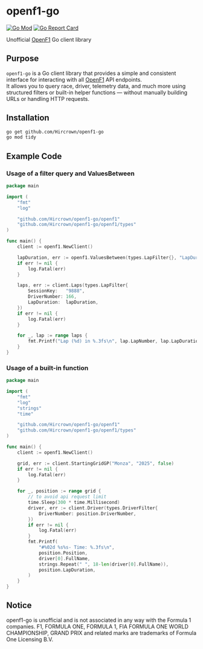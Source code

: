 # openf1-go

[![Go Mod](https://img.shields.io/github/go-mod/go-version/Hircrown/openf1-go)](go.mod)
[![Go Report Card](https://goreportcard.com/badge/github.com/Hircrown/openf1-go)](https://goreportcard.com/report/github.com/Hircrown/openf1-go)

Unofficial [OpenF1](https://openf1.org) Go client library

## Purpose
`openf1-go` is a Go client library that provides a simple and consistent interface for interacting with all [OpenF1](https://openf1.org) API endpoints.  
It allows you to query race, driver, telemetry data, and much more using structured filters or built-in helper functions — without manually building URLs or handling HTTP requests.

## Installation

```bash
go get github.com/Hircrown/openf1-go
go mod tidy
```

## Example Code 
### Usage of a filter query and ValuesBetween

```go
package main

import (
	"fmt"
	"log"

	"github.com/Hircrown/openf1-go/openf1"
	"github.com/Hircrown/openf1-go/openf1/types"
)

func main() {
	client := openf1.NewClient()

	lapDuration, err := openf1.ValuesBetween(types.LapFilter{}, "LapDuration", "98", "98.5", true)
	if err != nil {
		log.Fatal(err)
	}

	laps, err := client.Laps(types.LapFilter{
		SessionKey:   "9888",
		DriverNumber: 166,
		LapDuration:  lapDuration,
	})
	if err != nil {
		log.Fatal(err)
	}

	for _, lap := range laps {
		fmt.Printf("Lap (%d) in %.3fs\n", lap.LapNumber, lap.LapDuration)
	}
}
```

### Usage of a built-in function
```go
package main

import (
	"fmt"
	"log"
	"strings"
	"time"

	"github.com/Hircrown/openf1-go/openf1"
	"github.com/Hircrown/openf1-go/openf1/types"
)

func main() {
	client := openf1.NewClient()

	grid, err := client.StartingGridGP("Monza", "2025", false)
	if err != nil {
		log.Fatal(err)
	}

	for _, position := range grid {
		// to avoid api request limit
		time.Sleep(300 * time.Millisecond)
		driver, err := client.Driver(types.DriverFilter{
			DriverNumber: position.DriverNumber,
		})
		if err != nil {
			log.Fatal(err)
		}
		fmt.Printf(
			"#%02d %s%s- Time: %.3fs\n",
			position.Position,
			driver[0].FullName,
			strings.Repeat(" ", 18-len(driver[0].FullName)),
			position.LapDuration,
		)
	}
}
```

## Notice
openf1-go is unofficial and is not associated in any way with the Formula 1 companies. F1, FORMULA ONE, FORMULA 1, FIA FORMULA ONE WORLD CHAMPIONSHIP, GRAND PRIX and related marks are trademarks of Formula One Licensing B.V.
